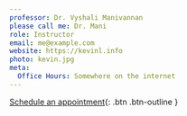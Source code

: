 ```yaml
---
professor: Dr. Vyshali Manivannan
please call me: Dr. Mani
role: Instructor
email: me@example.com
website: https://kevinl.info
photo: kevin.jpg
meta:
  Office Hours: Somewhere on the internet
---
```


[Schedule an appointment](#){: .btn .btn-outline }
